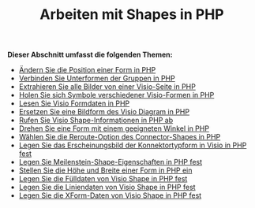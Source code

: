 ﻿---
title: Arbeiten mit Shapes in PHP
type: docs
weight: 100
url: /de/java/working-with-shapes-in-php/
---
**Dieser Abschnitt umfasst die folgenden Themen:**

- [Ändern Sie die Position einer Form in PHP](/diagram/de/java/change-the-position-of-a-shape-in-php/)
- [Verbinden Sie Unterformen der Gruppen in PHP](/diagram/de/java/connect-sub-shapes-of-the-groups-in-php/)
- [Extrahieren Sie alle Bilder von einer Visio-Seite in PHP](/diagram/de/java/extract-all-images-from-a-visio-page-in-php/)
- [Holen Sie sich Symbole verschiedener Visio-Formen in PHP](/diagram/de/java/get-icons-of-various-visio-shapes-in-php/)
- [Lesen Sie Visio Formdaten in PHP](/diagram/de/java/read-visio-shape-data-in-php/)
- [Ersetzen Sie eine Bildform des Visio Diagram in PHP](/diagram/de/java/replace-a-picture-shape-of-the-visio-diagram-in-php/)
- [Rufen Sie Visio Shape-Informationen in PHP ab](/diagram/de/java/retrieve-visio-shape-information-in-php/)
- [Drehen Sie eine Form mit einem geeigneten Winkel in PHP](/diagram/de/java/rotate-a-shape-with-suitable-angle-in-php/)
- [Wählen Sie die Reroute-Option des Connector-Shapes in PHP](/diagram/de/java/select-reroute-option-of-the-connector-shape-in-php/)
- [Legen Sie das Erscheinungsbild der Konnektortypform in Visio in PHP fest](/diagram/de/java/set-appearance-of-the-connector-type-shape-in-visio-in-php/)
- [Legen Sie Meilenstein-Shape-Eigenschaften in PHP fest](/diagram/de/java/set-milestone-shape-properties-in-php/)
- [Stellen Sie die Höhe und Breite einer Form in PHP ein](/diagram/de/java/set-the-height-and-width-of-a-shape-in-php/)
- [Legen Sie die Fülldaten von Visio Shape in PHP fest](https://docs.aspose.com/diagram/java/set-visio-shape-s-fill-data-in-php/)
- [Legen Sie die Liniendaten von Visio Shape in PHP fest](https://docs.aspose.com/diagram/java/set-visio-shape-s-line-data-in-php/)
- [Legen Sie die XForm-Daten von Visio Shape in PHP fest](https://docs.aspose.com/diagram/java/set-visio-shape-s-xform-data-in-php/)
